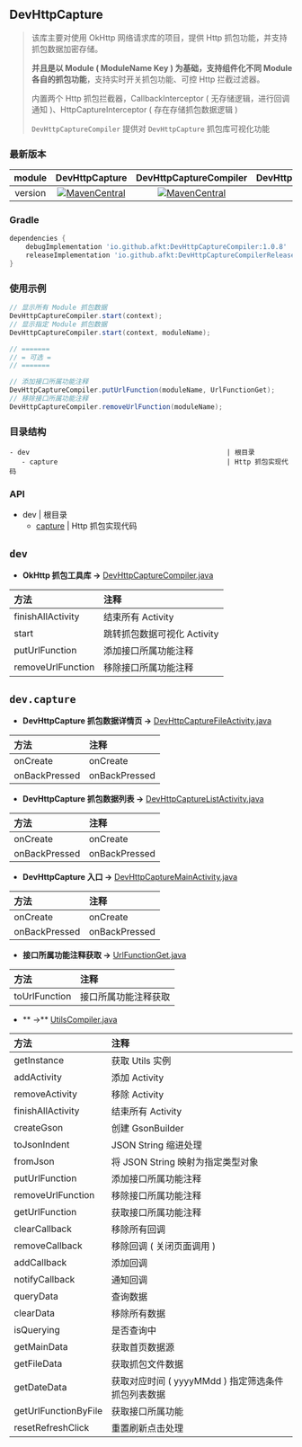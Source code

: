 
## DevHttpCapture

> 该库主要对使用 OkHttp 网络请求库的项目，提供 Http 抓包功能，并支持抓包数据加密存储。
>
> **并且是以 Module ( ModuleName Key ) 为基础，支持组件化不同 Module 各自的抓包功能**，支持实时开关抓包功能、可控 Http 拦截过滤器。
>
> 内置两个 Http 抓包拦截器，CallbackInterceptor ( 无存储逻辑，进行回调通知 )、HttpCaptureInterceptor ( 存在存储抓包数据逻辑 )
>
> `DevHttpCaptureCompiler` 提供对 `DevHttpCapture` 抓包库可视化功能


### 最新版本

module | DevHttpCapture | DevHttpCaptureCompiler | DevHttpCaptureCompilerRelease
:---:|:---:|:---:|:---:
version | [![MavenCentral](https://img.shields.io/badge/Maven-1.0.8-brightgreen.svg)](https://search.maven.org/search?q=io.github.afkt) | [![MavenCentral](https://img.shields.io/badge/Maven-1.0.8-brightgreen.svg)](https://search.maven.org/search?q=io.github.afkt) | [![MavenCentral](https://img.shields.io/badge/Maven-1.0.8-brightgreen.svg)](https://search.maven.org/search?q=io.github.afkt)


### Gradle

```groovy
dependencies {
    debugImplementation 'io.github.afkt:DevHttpCaptureCompiler:1.0.8'
    releaseImplementation 'io.github.afkt:DevHttpCaptureCompilerRelease:1.0.8'
}
```


### 使用示例

```java
// 显示所有 Module 抓包数据
DevHttpCaptureCompiler.start(context);
// 显示指定 Module 抓包数据
DevHttpCaptureCompiler.start(context, moduleName);

// =======
// = 可选 =
// =======

// 添加接口所属功能注释
DevHttpCaptureCompiler.putUrlFunction(moduleName, UrlFunctionGet);
// 移除接口所属功能注释
DevHttpCaptureCompiler.removeUrlFunction(moduleName);
```

### 目录结构

```
- dev                                                 | 根目录
   - capture                                          | Http 抓包实现代码
```


### API


- dev                                                 | 根目录
   - [capture](#devcapture)                           | Http 抓包实现代码


## <span id="dev">**`dev`**</span>


* **OkHttp 抓包工具库 ->** [DevHttpCaptureCompiler.java](https://github.com/afkT/DevUtils/blob/master/lib/HttpCapture/DevHttpCaptureCompiler/src/main/java/dev/DevHttpCaptureCompiler.java)

| 方法 | 注释 |
| :- | :- |
| finishAllActivity | 结束所有 Activity |
| start | 跳转抓包数据可视化 Activity |
| putUrlFunction | 添加接口所属功能注释 |
| removeUrlFunction | 移除接口所属功能注释 |


## <span id="devcapture">**`dev.capture`**</span>


* **DevHttpCapture 抓包数据详情页 ->** [DevHttpCaptureFileActivity.java](https://github.com/afkT/DevUtils/blob/master/lib/HttpCapture/DevHttpCaptureCompiler/src/main/java/dev/capture/DevHttpCaptureFileActivity.java)

| 方法 | 注释 |
| :- | :- |
| onCreate | onCreate |
| onBackPressed | onBackPressed |


* **DevHttpCapture 抓包数据列表 ->** [DevHttpCaptureListActivity.java](https://github.com/afkT/DevUtils/blob/master/lib/HttpCapture/DevHttpCaptureCompiler/src/main/java/dev/capture/DevHttpCaptureListActivity.java)

| 方法 | 注释 |
| :- | :- |
| onCreate | onCreate |
| onBackPressed | onBackPressed |


* **DevHttpCapture 入口 ->** [DevHttpCaptureMainActivity.java](https://github.com/afkT/DevUtils/blob/master/lib/HttpCapture/DevHttpCaptureCompiler/src/main/java/dev/capture/DevHttpCaptureMainActivity.java)

| 方法 | 注释 |
| :- | :- |
| onCreate | onCreate |
| onBackPressed | onBackPressed |


* **接口所属功能注释获取 ->** [UrlFunctionGet.java](https://github.com/afkT/DevUtils/blob/master/lib/HttpCapture/DevHttpCaptureCompiler/src/main/java/dev/capture/UrlFunctionGet.java)

| 方法 | 注释 |
| :- | :- |
| toUrlFunction | 接口所属功能注释获取 |


* ** ->** [UtilsCompiler.java](https://github.com/afkT/DevUtils/blob/master/lib/HttpCapture/DevHttpCaptureCompiler/src/main/java/dev/capture/UtilsCompiler.java)

| 方法 | 注释 |
| :- | :- |
| getInstance | 获取 Utils 实例 |
| addActivity | 添加 Activity |
| removeActivity | 移除 Activity |
| finishAllActivity | 结束所有 Activity |
| createGson | 创建 GsonBuilder |
| toJsonIndent | JSON String 缩进处理 |
| fromJson | 将 JSON String 映射为指定类型对象 |
| putUrlFunction | 添加接口所属功能注释 |
| removeUrlFunction | 移除接口所属功能注释 |
| getUrlFunction | 获取接口所属功能注释 |
| clearCallback | 移除所有回调 |
| removeCallback | 移除回调 ( 关闭页面调用 ) |
| addCallback | 添加回调 |
| notifyCallback | 通知回调 |
| queryData | 查询数据 |
| clearData | 移除所有数据 |
| isQuerying | 是否查询中 |
| getMainData | 获取首页数据源 |
| getFileData | 获取抓包文件数据 |
| getDateData | 获取对应时间 ( yyyyMMdd ) 指定筛选条件抓包列表数据 |
| getUrlFunctionByFile | 获取接口所属功能 |
| resetRefreshClick | 重置刷新点击处理 |